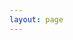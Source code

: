 ```yaml
---
layout: page
---
```



<AboutPage />

<script setup>
  import AboutPage from '../../src/pages/AboutPage.vue'
</script>